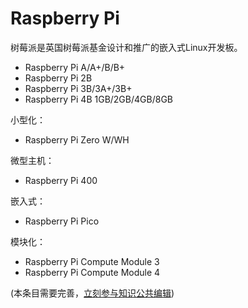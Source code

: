 # Raspberry Pi

树莓派是英国树莓派基金设计和推广的嵌入式Linux开发板。

- Raspberry Pi A/A+/B/B+
- Raspberry Pi 2B
- Raspberry Pi 3B/3A+/3B+
- Raspberry Pi 4B 1GB/2GB/4GB/8GB

小型化：

- Raspberry Pi Zero W/WH

微型主机：

- Raspberry Pi 400

嵌入式：

- Raspberry Pi Pico

模块化：

- Raspberry Pi Compute Module 3
- Raspberry Pi Compute Module 4

(本条目需要完善，[立刻参与知识公共编辑](/how-to-contribute/))
